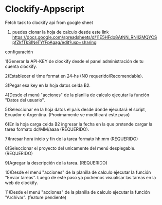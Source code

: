 # Clockify-Appscript
Fetch task to clockify api from google sheet

1) puedes clonar la hoja de calculo desde este link https://docs.google.com/spreadsheets/d/11E5HFdo8AtNN_RNlI2MQYCSpfZkfTkSINeTYfFpAgag/edit?usp=sharing


configuración 

1)Generar la API-KEY de clockify desde el panel administración de tu cuenta clockify.

2)Establecer el time format en 24-hs (NO requerido/Recomendable).

3)Pegar esa key en la hoja datos celda B2.

4)Desde el menú "acciones" de la planilla de calculo ejecutar la función "Datos del usuario".

5)Seleccionar en la hoja datos el pais desde donde ejecutará el script, Ecuador o Argentina. (Proximamente se modificará este paso)

6)En la hoja carga celda B2 ingresar la fecha en la que pretende cargar la tarea formato dd/MM/aaaa (REQUERIDO).

7)Inresar hora inicio y fin de la tarea formato hh:mm (REQUERIDO)

8)Seleccionar el proyecto del unicamente del menú desplegable. (REQUERIDO)

9)Agregar la descripción de la tarea. (REQUERIDO)

10)Desde el menú "acciones" de la planilla de calculo ejecutar la función "Enviar tareas". Luego de este paso ya podremos visualisar las tareas en la web de clockify.

11)Desde el menú "acciones" de la planilla de calculo ejecutar la función "Archivar". (feature pendiente)

